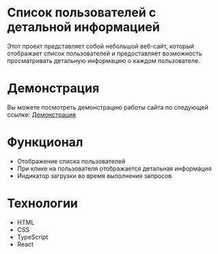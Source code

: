 # Список пользователей с детальной информацией

Этот проект представляет собой небольшой веб-сайт, который отображает список пользователей и предоставляет возможность просматривать детальную информацию о каждом пользователе.

# Демонстрация
Вы можете посмотреть демонстрацию работы сайта по следующей ссылке: [Демонстрация](https://nikamurs.github.io/use-effect/)

# Функционал
- Отображение списка пользователей
- При клике на пользователя отображается детальная информация
- Индикатор загрузки во время выполнения запросов

# Технологии
- HTML
- CSS
- TypeScript
- React
